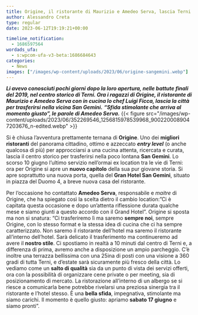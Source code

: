 ```yaml
---
title: Origine, il ristorante di Maurizio e Amedeo Serva, lascia Terni per San Gemini
author: Alessandro Creta
type: regular
date: 2023-06-12T19:19:21+00:00

timeline_notification:
  - 1686597564
wordads_ufa:
  - s:wpcom-ufa-v3-beta:1686684643
categories:
  - News
images: ["/images/wp-content/uploads/2023/06/origine-sangemini.webp"]
---
```

**_Li avevo conosciuti pochi giorni dopo la loro apertura, nelle battute finali del 2019, nel centro storico di Terni. Ora i ragazzi di Origine, il ristorante di Maurizio e Amedeo Serva con in cucina lo chef Luigi Ficca, lascia la città per trasferirsi nella vicina San Gemini._** **_&#8220;Sfida stimolante che arriva al momento giusto&#8221;, le parole di Amedeo Serva._** 
{{< figure src="/images/wp-content/uploads/2023/06/352269546_1256815978539968_9002200089047203676_n-edited.webp" >}}
 

Si è chiusa l&#8217;avventura prettamente ternana di **Origine**. Uno dei **migliori ristoranti** del panorama cittadino, ottimo e azzeccato _**entry level**_ (o anche qualcosa di più) per approcciarsi a una cucina attenta, ricercata e curata, lascia il centro storico per trasferirsi nella poco lontana **San Gemini**. Lo scorso 10 giugno l&#8217;ultimo servizio nell&#8217;ormai ex location tra le vie di Terni: ora per Origine si apre un **nuovo capitolo** della sua pur giovane storia. Si apre soprattutto una nuova porta, quella del **Gran Hotel San Gemini**, situato in piazza del Duomo 4, a breve nuova casa del ristorante.

Per l&#8217;occasione ho contattato **Amedeo Serva**, responsabile e _maitre_ di Origine, che ha spiegato così la scelta dietro il cambio location:&#8221;Ci è capitata questa occasione e dopo un&#8217;attenta riflessione durata qualche mese e siamo giunti a questo accordo con il Grand Hotel&#8221;. Origine si sposta ma non si snatura: &#8220;Ci trasferiremo lì ma saremo **sempre noi**, sempre Origine, con lo stesso format e la stessa idea di cucina che ci ha sempre caratterizzato. Non saremo il ristorante dell&#8217;hotel ma saremo il ristorante all&#8217;interno dell&#8217;hotel. Sarà delicato il trasferimento ma continueremo ad avere il **nostro stile**. Ci spostiamo in realtà a 10 minuti dal centro di Terni e, a differenza di prima, avremo anche a disposizione un ampio parcheggio. C&#8217;è inoltre una terrazza bellissima con una 25ina di posti con una visione a 360 gradi di tutta Terni, e d&#8217;estate sarà sicuramente più fresco della città. Lo vediamo come un **salto di qualità** sia da un punto di vista dei servizi offerti, ora con la possibilità di organizzare cene private o per meeting, sia di posizionamento di mercato. La ristorazione all&#8217;interno di un albergo se si riesce a comunicarla bene potrebbe rivelarsi una preziosa sinergia tra il ristorante e l&#8217;hotel stesso. È una **bella sfida**, impegnativa, stimolante ma siamo carichi. Il momento è quello giusto: apriamo **sabato 17 giugno** e siamo pronti&#8221;.